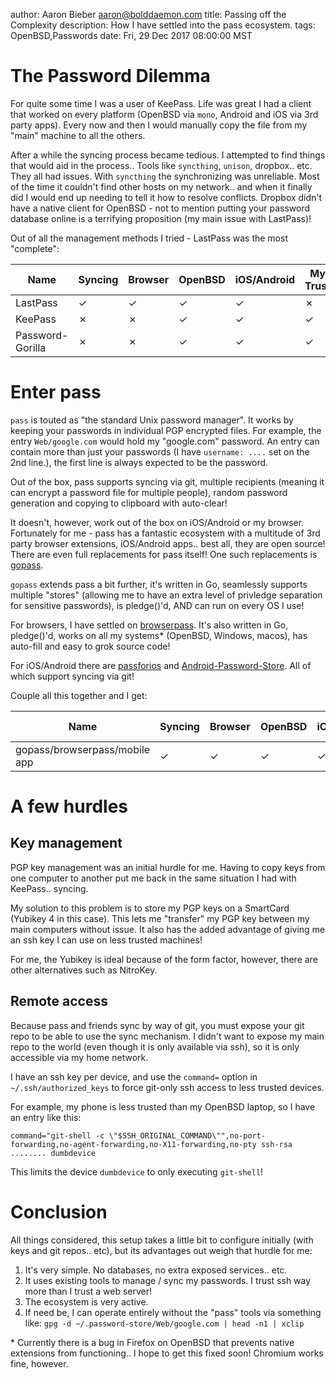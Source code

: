 author: Aaron Bieber <aaron@bolddaemon.com>
title: Passing off the Complexity
description: How I have settled into the pass ecosystem.
tags: OpenBSD,Passwords
date: Fri, 29 Dec 2017 08:00:00 MST

# The Password Dilemma

For quite some time I was a user of KeePass. Life was great I had a
client that worked on every platform (OpenBSD via `mono`, Android and
iOS via 3rd party apps). Every now and then I would manually copy the
file from my "main" machine to all the others.

After a while the syncing process became tedious. I attempted to find
things that would aid in the process.. Tools like `syncthing`,
`unison`, dropbox.. etc. They all had issues. With `syncthing` the
synchronizing was unreliable. Most of the time it couldn't find other
hosts on my network.. and when it finally did I would end up needing
to tell it how to resolve conflicts. Dropbox didn't have a native
client for OpenBSD - not to mention putting your password database
online is a terrifying proposition (my main issue with LastPass)!

Out of all the management methods I tried - LastPass was the most
"complete":

| Name | Syncing | Browser | OpenBSD | iOS/Android | My Trust |
| ---- | ---- | ---- | ---- | ---- | ---- |
| LastPass | ✓ | ✓ | ✓ | ✓ | ✗ |
| KeePass | ✗ | ✗ | ✓ | ✓ | ✓ |
| Password-Gorilla | ✗ | ✗ | ✓ | ✓ | ✓ |

# Enter pass

`pass` is touted as "the standard Unix password manager". It works
by keeping your passwords in individual PGP encrypted files. For
example, the entry `Web/google.com` would hold my "google.com"
password. An entry can contain more than just your passwords (I
have `username: ....` set on the 2nd line.), the first line
is always expected to be the password.

Out of the box, pass supports syncing via git, multiple recipients
(meaning it can encrypt a password file for multiple people),
random password generation and copying to clipboard with
auto-clear!

It doesn't, however, work out of the box on iOS/Android or my
browser. Fortunately for me - pass has a fantastic ecosystem
with a multitude of 3rd party browser extensions, iOS/Android apps.. best
all, they are open source! There are even full replacements for
pass itself! One such replacements is [gopass](https://github.com/justwatchcom/gopass).

`gopass` extends pass a bit further, it's written in Go,
seamlessly supports multiple "stores" (allowing me to have an
extra level of privledge separation for sensitive passwords),
is pledge()'d, AND can run on every OS I use!

For browsers, I have settled on [browserpass](https://github.com/dannyvankooten/browserpass). It's also written
in Go, pledge()'d, works on all my systems* (OpenBSD, Windows,
macos), has auto-fill and easy to grok source code!

For iOS/Android there are [passforios](https://github.com/mssun/passforios) and [Android-Password-Store](https://github.com/zeapo/Android-Password-Store). All of which support
syncing via git!

Couple all this together and I get:

| Name | Syncing | Browser | OpenBSD | iOS/Android | My Trust |
| ---- | ---- | ---- | ---- | ---- | ---- |
| gopass/browserpass/mobile app | ✓ | ✓ | ✓ | ✓ | ✓ |

# A few hurdles

## Key management

PGP key management was an initial hurdle for me. Having to copy keys
from one computer to another put me back in the same situation I had
with KeePass.. syncing.

My solution to this problem is to store my PGP keys on a SmartCard
(Yubikey 4 in this case). This lets me "transfer" my PGP key between my
main computers without issue. It also has the added advantage of
giving me an ssh key I can use on less trusted machines!

For me, the Yubikey is ideal because of the form factor, however,
there are other alternatives such as NitroKey.

## Remote access

Because pass and friends sync by way of git, you must expose your git
repo to be able to use the sync mechanism. I didn't want to expose my
main repo to the world (even though it is only available via ssh), so
it is only accessible via my home network.

I have an ssh key per device, and use the `command=` option in
`~/.ssh/authorized_keys` to force git-only ssh access to less trusted
devices.

For example, my phone is less trusted than my OpenBSD laptop, so I
have an entry like this:

```
command="git-shell -c \"$SSH_ORIGINAL_COMMAND\"",no-port-forwarding,no-agent-forwarding,no-X11-forwarding,no-pty ssh-rsa ........ dumbdevice
```

This limits the device `dumbdevice` to only executing `git-shell`!

# Conclusion

All things considered, this setup takes a little bit to configure
initially (with keys and git repos.. etc), but its advantages
out weigh that hurdle for me:

1. It's very simple. No databases, no extra exposed services.. etc.
2. It uses existing tools to manage / sync my passwords. I trust ssh way
more than I trust a web server!
3. The ecosystem is very active.
4. If need be, I can operate entirely without the "pass" tools via
something like:
`gpg -d ~/.password-store/Web/google.com | head -n1 | xclip`

\* Currently there is a bug in Firefox on OpenBSD that prevents
native extensions from functioning.. I hope to get this fixed
soon! Chromium works fine, however.
